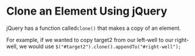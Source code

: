 # Clone an Element Using jQuery
jQuery has a function called`clone()` that makes a copy of an element.

For example, if we wanted to copy target2 from our left-well to our right-well, we would use `$("#target2").clone().appendTo("#right-well");`

